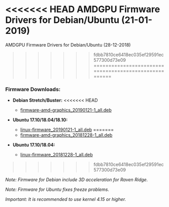 <<<<<<< HEAD
AMDGPU Firmware Drivers for Debian/Ubuntu (21-01-2019)
=======
AMDGPU Firmware Drivers for Debian/Ubuntu (28-12-2018)
>>>>>>> fdbb7810ce6418ec035ef29591ec577300d73e09
======================================================

### Firmware Downloads:

  * **Debian Stretch/Buster:**
<<<<<<< HEAD
    * [firmware-amd-graphics_20190121-1_all.deb](https://github.com/q3aql/amdgpu-firmware-update/releases/download/v5.0/firmware-amd-graphics_20190121-1_all.deb)

  * **Ubuntu 17.10/18.04/18.10:**
    * [linux-firmware_20190121-1_all.deb](https://github.com/q3aql/amdgpu-firmware-update/releases/download/v5.0/linux-firmware_20190121-1_all.deb)
=======
    * [firmware-amd-graphics_20181228-1_all.deb](https://github.com/q3aql/amdgpu-firmware-update/releases/download/v5.0/firmware-amd-graphics_20181228-1_all.deb)

  * **Ubuntu 17.10/18.04:**
    * [linux-firmware_20181228-1_all.deb](https://github.com/q3aql/amdgpu-firmware-update/releases/download/v5.0/linux-firmware_20181228-1_all.deb)
>>>>>>> fdbb7810ce6418ec035ef29591ec577300d73e09

_Note: Firmware for Debian include 3D acceleration for Raven Ridge._

_Note: Firmware for Ubuntu fixes freeze problems._


_Important: It is recommended to use kernel 4.15 or higher._
